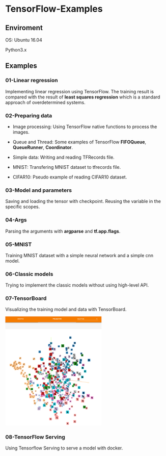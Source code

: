 # TensorFlow-Examples

## Enviroment

OS: Ubuntu 16.04

Python3.x

## Examples

### 01-Linear regression

Implementing linear regression using TensorFlow. The training result is compared with the result of **least squares regression** which is a standard approach of overdetermined systems.

### 02-Preparing data

- Image processing: Using TensorFlow native functions to process the images.

- Queue and Thread: Some examples of TensorFlow **FIFOQueue**, **QueueRunner**, **Coordinator**.

- Simple data: Writing and reading TFRecords file. 

- MNIST: Transfering MNIST dataset to tfrecords file.

- CIFAR10: Pseudo example of reading CIFAR10 dataset.

### 03-Model and parameters

Saving and loading the tensor with checkpoint. Reusing the variable in the specific scopes.

### 04-Args

Parsing the arguments with **argparse** and **tf.app.flags**.

### 05-MNIST

Training MNIST dataset with a simple neural network and a simple cnn model.

### 06-Classic models

Trying to implement the classic models without using high-level API.

### 07-TensorBoard

Visualizing the training model and data with TensorBoard.

<img src="result/viz_mnist_pca.png" width="60%">

### 08-TensorFlow Serving

Using Tensorflow Serving to serve a model with docker.
